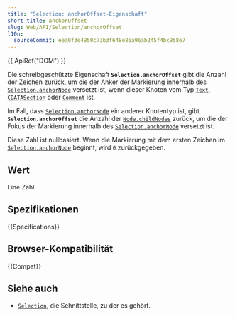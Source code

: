 ```yaml
---
title: "Selection: anchorOffset-Eigenschaft"
short-title: anchorOffset
slug: Web/API/Selection/anchorOffset
l10n:
  sourceCommit: eea0f3e4950c73b3f648e86a96ab245f4bc958e7
---
```


{{ ApiRef("DOM") }}

Die schreibgeschützte Eigenschaft **`Selection.anchorOffset`** gibt die Anzahl der Zeichen zurück, um die der Anker der Markierung innerhalb des [`Selection.anchorNode`](/de/docs/Web/API/Selection/anchorNode) versetzt ist, wenn dieser Knoten vom Typ [`Text`](/de/docs/Web/API/Text), [`CDATASection`](/de/docs/Web/API/CDATASection) oder [`Comment`](/de/docs/Web/API/Comment) ist.

Im Fall, dass [`Selection.anchorNode`](/de/docs/Web/API/Selection/anchorNode) ein anderer Knotentyp ist, gibt **`Selection.anchorOffset`** die Anzahl der [`Node.childNodes`](/de/docs/Web/API/Node/childNodes) zurück, um die der Fokus der Markierung innerhalb des [`Selection.anchorNode`](/de/docs/Web/API/Selection/anchorNode) versetzt ist.

Diese Zahl ist nullbasiert. Wenn die Markierung mit dem ersten Zeichen im [`Selection.anchorNode`](/de/docs/Web/API/Selection/anchorNode) beginnt, wird `0` zurückgegeben.

## Wert

Eine Zahl.

## Spezifikationen

{{Specifications}}

## Browser-Kompatibilität

{{Compat}}

## Siehe auch

- [`Selection`](/de/docs/Web/API/Selection), die Schnittstelle, zu der es gehört.
